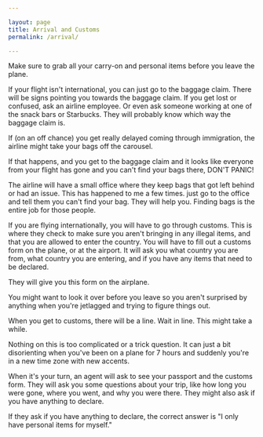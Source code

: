 ```yaml
---

layout: page
title: Arrival and Customs
permalink: /arrival/

---
```


Make sure to grab all your carry-on and personal items before you leave the plane.

If your flight isn't international, you can just go to the baggage claim. There will be signs pointing you towards the baggage claim. If you get lost or confused, ask an airline employee. Or even ask someone working at one of the snack bars or Starbucks. They will probably know which way the baggage claim is.

If (on an off chance) you get really delayed coming through immigration, the airline might take your bags off the carousel.

If that happens, and you get to the baggage claim and it looks like everyone from your flight has gone and you can't find your bags there, DON'T PANIC!

The airline will have a small office where they keep bags that got left behind or had an issue. This has happened to me a few times. just go to the office and tell them you can't find your bag. They will help you. Finding bags is the entire job for those people.

If you are flying internationally, you will have to go through customs. This is where they check to make sure you aren't bringing in any illegal items, and that you are allowed to enter the country. You will have to fill out a customs form on the plane, or at the airport. It will ask you what country you are from, what country you are entering, and if you have any items that need to be declared.

They will give you this form on the airplane.

You might want to look it over before you leave so you aren't surprised by anything when you're jetlagged and trying to figure things out.

When you get to customs, there will be a line. Wait in line. This might take a while.

Nothing on this is too complicated or a trick question. It can just a bit disorienting when you've been on a plane for 7 hours and suddenly you're in a new time zone with new accents.

When it's your turn, an agent will ask to see your passport and the customs form. They will ask you some questions about your trip, like how long you were gone, where you went, and why you were there. They might also ask if you have anything to declare.

If they ask if you have anything to declare, the correct answer is "I only have personal items for myself."

